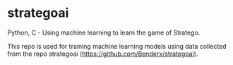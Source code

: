 # strategoai

Python, C - Using machine learning to learn the game of Stratego.

This repo is used for training machine learning models using data collected from the repo strategoai (https://github.com/Benderx/strategoai).
